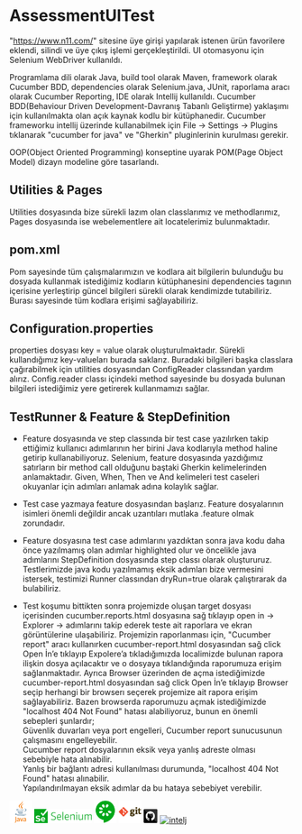 # AssessmentUITest

"https://www.n11.com/" sitesine üye girişi yapılarak istenen ürün favorilere eklendi, silindi ve üye çıkış işlemi gerçekleştirildi. UI otomasyonu için Selenium WebDriver kullanıldı.

Programlama dili olarak Java, build tool olarak Maven, framework olarak Cucumber BDD, dependencies olarak Selenium.java, JUnit, raporlama aracı olarak Cucumber Reporting, IDE olarak Intellij kullanıldı. Cucumber BDD(Behaviour Driven Development-Davranış Tabanlı Geliştirme) yaklaşımı için kullanılmakta olan açık kaynak kodlu bir kütüphanedir. Cucumber frameworku intellij üzerinde kullanabilmek için File -> Settings -> Plugins tıklanarak "cucumber for java" ve "Gherkin" pluginlerinin kurulması gerekir.


OOP(Object Oriented Programming) konseptine uyarak POM(Page Object Model) dizayn modeline göre tasarlandı.

## Utilities & Pages 

Utilities dosyasında bize sürekli lazım olan classlarımız ve methodlarımız,  Pages dosyasında ise webelementlere ait locatelerimiz bulunmaktadır.

## pom.xml 

Pom sayesinde tüm çalışmalarımızın ve kodlara ait bilgilerin bulunduğu bu dosyada kullanmak istediğimiz kodların kütüphanesini dependencies tagının içerisine yerleştirip güncel bilgileri sürekli olarak kendimizde tutabiliriz. Burası sayesinde tüm kodlara erişimi sağlayabiliriz.

## Configuration.properties

properties dosyası key =  value olarak oluşturulmaktadır. Sürekli kullandığımız key-valueları burada saklarız. Buradaki bilgileri başka classlara çağırabilmek için utilities dosyasından ConfigReader classından yardım alırız. Config.reader classı içindeki method sayesinde bu dosyada bulunan bilgileri istediğimiz yere getirerek kullanmamızı sağlar. 

## TestRunner & Feature & StepDefinition

* Feature dosyasında ve step classında bir test case yazılırken takip ettiğimiz kullanıcı adımlarının her birini Java kodlarıyla method haline getirip kullanabiliyoruz. Selenium, feature dosyasında yazdığımız satırların bir method call olduğunu baştaki Gherkin kelimelerinden anlamaktadır. Given, When, Then ve And kelimeleri test caseleri okuyanlar için adımları anlamak adına kolaylık sağlar.

* Test case yazmaya feature dosyasından başlarız. Feature dosyalarının isimleri önemli değildir ancak uzantıları mutlaka .feature olmak zorundadır.

* Feature dosyasına test case adımlarını yazdıktan sonra java kodu daha önce yazılmamış olan adımlar highlighted olur ve öncelikle java adımlarını StepDefinition dosyasında step classı olarak oluştururuz. Testlerimizde java kodu yazılmamış eksik adımları bize vermesini istersek, testimizi Runner classından dryRun=true olarak çalıştırarak da bulabiliriz.

* Test koşumu bittikten sonra projemizde oluşan target dosyası içerisinden cucumber.reports.html dosyasına sağ tıklayıp open in -> Explorer -> adımlarını takip ederek teste ait raporlara ve ekran görüntülerine ulaşabiliriz. 
Projemizin raporlanması için, "Cucumber report" aracı kullanırken cucumber-report.html dosyasından sağ click Open İn’e tıklayıp Expolere’a tıkladığımızda localimizde bulunan rapora ilişkin dosya açılacaktır ve o dosyaya tıklandığında raporumuza erişim sağlanmaktadır.
Ayrıca Browser üzerinden de açma istediğimizde cucumber-report.html dosyasından sağ click Open İn’e tıklayıp Browser seçip herhangi bir browserı seçerek projemize ait rapora erişim sağlayabiliriz. Bazen browserda raporumuzu açmak istediğimizde "localhost 404 Not Found" hatası alabiliyoruz, bunun en önemli sebepleri şunlardır; <br/> 
Güvenlik duvarları veya port engelleri, Cucumber report sunucusunun çalışmasını engelleyebilir. <br/>
Cucumber report dosyalarının eksik veya yanlış adreste olması sebebiyle hata alınabilir. <br/>
Yanlış bir bağlantı adresi kullanılması durumunda, "localhost 404 Not Found" hatası alınabilir. <br/>
Yapılandırılmayan eksik adımlar da bu hataya sebebiyet verebilir. <br/>



<p align="left">




<img height="40" width="40" src="https://raw.githubusercontent.com/github/explore/5b3600551e122a3277c2c5368af2ad5725ffa9a1/topics/java/java.png">
<code><img title="Selenium" height="25" src="https://github.com/IsmailMertDemirci/IsmailMertDemirci/blob/main/images/Selenium.png"></code>
<img src="https://github.com/devicons/devicon/blob/master/icons/cucumber/cucumber-plain.svg" title="Cucumber" alt="Cucumber" width="40" height="40"/>
<img height="40" width="40" src="https://raw.githubusercontent.com/github/explore/5b3600551e122a3277c2c5368af2ad5725ffa9a1/topics/git/git.png">
<code><img title="GitHub" height="25" src="https://github.com/IsmailMertDemirci/IsmailMertDemirci/blob/main/images/github.svg"></code>
<a href="https://www.intelj.com" target="_blank" rel="noreferrer"> <img src="https://encrypted-tbn0.gstatic.com/images?q=tbn:ANd9GcQak-N8W03mK25slV1lwM80i0y1obRPPJOaLA&usqp=CAU" alt="intelj" width="60" height="30"/> </a>
